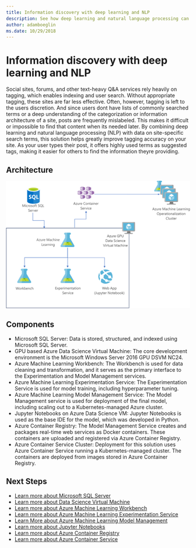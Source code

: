 ```yaml
---
title: Information discovery with deep learning and NLP 
description: See how deep learning and natural language processing can be used effectively with the Microsoft AI platform.
author: adamboeglin
ms.date: 10/29/2018
---
```

# Information discovery with deep learning and NLP 
Social sites, forums, and other text-heavy Q&A services rely heavily on tagging, which enables indexing and user search. Without appropriate tagging, these sites are far less effective. Often, however, tagging is left to the users discretion. And since users dont have lists of commonly searched terms or a deep understanding of the categorization or information architecture of a site, posts are frequently mislabeled. This makes it difficult or impossible to find that content when its needed later.
By combining deep learning and natural language processing (NLP) with data on site-specific search terms, this solution helps greatly improve tagging accuracy on your site. As your user types their post, it offers highly used terms as suggested tags, making it easier for others to find the information theyre providing.

## Architecture
<img src="media/information-discovery-with-deep-learning-and-nlp.svg" alt='architecture diagram' />

## Components
* Microsoft SQL Server: Data is stored, structured, and indexed using Microsoft SQL Server.
* GPU based Azure Data Science Virtual Machine: The core development environment is the Microsoft Windows Server 2016 GPU DSVM NC24.
* Azure Machine Learning Workbench: The Workbench is used for data cleaning and transformation, and it serves as the primary interface to the Experimentation and Model Management services.
* Azure Machine Learning Experimentation Service: The Experimentation Service is used for model training, including hyperparameter tuning.
* Azure Machine Learning Model Management Service: The Model Management service is used for deployment of the final model, including scaling out to a Kubernetes-managed Azure cluster.
* Jupyter Notebooks on Azure Data Science VM: Jupyter Notebooks is used as the base IDE for the model, which was developed in Python.
* Azure Container Registry: The Model Management Service creates and packages real-time web services as Docker containers. These containers are uploaded and registered via Azure Container Registry.
* Azure Container Service Cluster: Deployment for this solution uses Azure Container Service running a Kubernetes-managed cluster. The containers are deployed from images stored in Azure Container Registry.

## Next Steps
* [Learn more about Microsoft SQL Server](https://www.microsoft.com/sql-server/sql-server-2017)
* [Learn more about Data Science Virtual Machine](https://azuremarketplace.microsoft.com/marketplace/apps/microsoft-ads.windows-data-science-vm?tab=Overview)
* [Learn more about Azure Machine Learning Workbench](https://docs.microsoft.com/azure/machine-learning/preview/quickstart-installation)
* [Learn more about Azure Machine Learning Experimentation Service](https://docs.microsoft.com/azure/machine-learning/preview/)
* [Learn More about Azure Machine Learning Model Management](https://docs.microsoft.com/azure/machine-learning/preview/model-management-overview)
* [Learn more about Jupyter Notebooks](https://jupyter.org/)
* [Learn more about Azure Container Registry](href="http://azure.microsoft.com/services/container-registry/)
* [Learn more about Azure Container Service](href="http://azure.microsoft.com/services/hdinsight/apache-spark/)